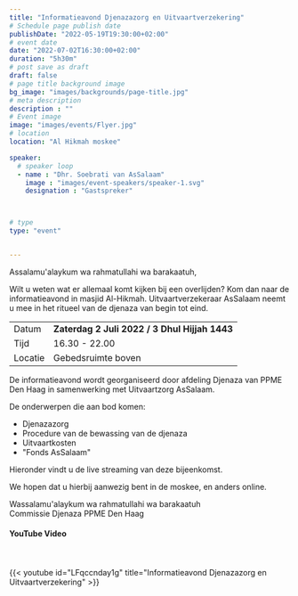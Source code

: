 ```yaml
---
title: "Informatieavond Djenazazorg en Uitvaartverzekering"
# Schedule page publish date
publishDate: "2022-05-19T19:30:00+02:00"
# event date
date: "2022-07-02T16:30:00+02:00"
duration: "5h30m"
# post save as draft
draft: false
# page title background image
bg_image: "images/backgrounds/page-title.jpg"
# meta description
description : ""
# Event image
image: "images/events/Flyer.jpg"
# location
location: "Al Hikmah moskee"

speaker:
  # speaker loop
  - name : "Dhr. Soebrati van AsSalaam"
    image : "images/event-speakers/speaker-1.svg"
    designation : "Gastspreker"



# type
type: "event"


---
```


Assalamu'alaykum wa rahmatullahi wa barakaatuh,

Wilt u weten wat er allemaal komt kijken bij een overlijden? Kom dan naar de informatieavond in masjid Al-Hikmah. Uitvaartverzekeraar AsSalaam neemt u mee in het ritueel van de djenaza van begin tot eind.

<table>
<tr>
<td>Datum</td><td> <strong>Zaterdag 2 Juli 2022 / 3 Dhul Hijjah 1443 </strong></td>
</tr>
<tr>
<td>Tijd</td><td> 16.30 - 22.00</td>
</tr>
<tr>
<td>Locatie </td><td> Gebedsruimte boven</td>
</tr></table>
De informatieavond wordt georganiseerd door afdeling Djenaza van PPME Den Haag in samenwerking met Uitvaartzorg AsSalaam. 

De onderwerpen die aan bod komen:
* Djenazazorg
* Procedure van de bewassing van de djenaza
* Uitvaartkosten
* "Fonds AsSalaam"

Hieronder vindt u de live streaming van deze bijeenkomst.

We hopen dat u hierbij aanwezig bent in de moskee, en anders online. 

Wassalamu'alaykum wa rahmatullahi wa barakaatuh<br/>
Commissie Djenaza PPME Den Haag

#### YouTube Video
<br/><br/>
{{< youtube id="LFqccnday1g" title="Informatieavond Djenazazorg en Uitvaartverzekering" >}}